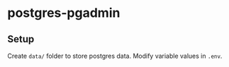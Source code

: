 # postgres-pgadmin

## Setup
Create `data/` folder to store postgres data. Modify variable values in `.env`.
